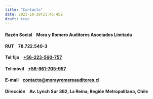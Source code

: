 ```yaml
---
title: "Contacto"
date: 2023-10-29T21:45:45Z
draft: true
---
```


#### **Razón Social** &nbsp;&nbsp;&nbsp;Mora y Romero Auditores Asociados Limitada
#### **RUT** &nbsp;&nbsp;&nbsp;78.722.540-3
#### **Tel fijo** &nbsp;&nbsp;&nbsp;[+56-223-560-757](tel:+56223560757)
#### **Tel móvil** &nbsp;&nbsp;&nbsp;[+56-961-705-957](tel:+56961705957)
#### **E-mail** &nbsp;&nbsp;&nbsp;[contacto@morayromeroauditores.cl](mailto:contacto@morayromeroauditores.cl)
#### **Dirección** &nbsp;&nbsp;&nbsp;Av. Lynch Sur 382, La Reina, Región Metropolitana, Chile
